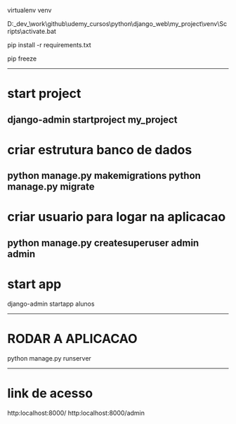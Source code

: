 virtualenv venv

D:\_dev_\work\github\udemy_cursos\python\django_web\my_project\venv\Scripts\activate.bat

pip install -r requirements.txt

pip freeze

---
# start project
django-admin startproject my_project
---
# criar estrutura banco de dados
python manage.py makemigrations
python manage.py migrate
---
# criar usuario para logar na aplicacao
python manage.py createsuperuser
admin
admin
---
# start app
django-admin startapp alunos

---
# RODAR A APLICACAO
python manage.py runserver

---
# link de acesso
http:localhost:8000/
http:localhost:8000/admin